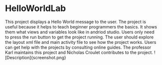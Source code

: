 # HelloWorldLab
This project displays a Hello World message to the user.
The project is useful because it helps to teach beginner programmers the basics. It shows them what views and variables look like in andriod studio. 
Users only need to press the run button to get the project running. The user should explore the layout xml file and main activity file to see how the project works.
Users can get help with the projects by consulting online guides.
The professor Karl maintains this project and Nicholas Croulet contributes to the project.
![Description]{screenshot.png}